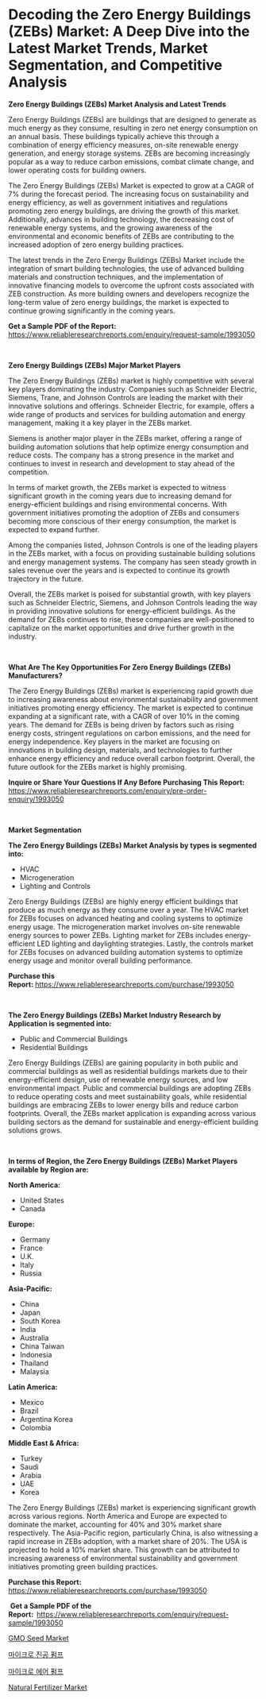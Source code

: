 <p><h1>Decoding the Zero Energy Buildings (ZEBs) Market: A Deep Dive into the Latest Market Trends, Market Segmentation, and Competitive Analysis</h1></p><p><strong>Zero Energy Buildings (ZEBs) Market Analysis and Latest Trends</strong></p>
<p><p>Zero Energy Buildings (ZEBs) are buildings that are designed to generate as much energy as they consume, resulting in zero net energy consumption on an annual basis. These buildings typically achieve this through a combination of energy efficiency measures, on-site renewable energy generation, and energy storage systems. ZEBs are becoming increasingly popular as a way to reduce carbon emissions, combat climate change, and lower operating costs for building owners.</p><p>The Zero Energy Buildings (ZEBs) Market is expected to grow at a CAGR of 7% during the forecast period. The increasing focus on sustainability and energy efficiency, as well as government initiatives and regulations promoting zero energy buildings, are driving the growth of this market. Additionally, advances in building technology, the decreasing cost of renewable energy systems, and the growing awareness of the environmental and economic benefits of ZEBs are contributing to the increased adoption of zero energy building practices.</p><p>The latest trends in the Zero Energy Buildings (ZEBs) Market include the integration of smart building technologies, the use of advanced building materials and construction techniques, and the implementation of innovative financing models to overcome the upfront costs associated with ZEB construction. As more building owners and developers recognize the long-term value of zero energy buildings, the market is expected to continue growing significantly in the coming years.</p></p>
<p><strong>Get a Sample PDF of the Report:&nbsp;</strong> <a href="https://www.reliableresearchreports.com/enquiry/request-sample/1993050">https://www.reliableresearchreports.com/enquiry/request-sample/1993050</a></p>
<p>&nbsp;</p>
<p><strong>Zero Energy Buildings (ZEBs) Major Market Players</strong></p>
<p><p>The Zero Energy Buildings (ZEBs) market is highly competitive with several key players dominating the industry. Companies such as Schneider Electric, Siemens, Trane, and Johnson Controls are leading the market with their innovative solutions and offerings. Schneider Electric, for example, offers a wide range of products and services for building automation and energy management, making it a key player in the ZEBs market.</p><p>Siemens is another major player in the ZEBs market, offering a range of building automation solutions that help optimize energy consumption and reduce costs. The company has a strong presence in the market and continues to invest in research and development to stay ahead of the competition.</p><p>In terms of market growth, the ZEBs market is expected to witness significant growth in the coming years due to increasing demand for energy-efficient buildings and rising environmental concerns. With government initiatives promoting the adoption of ZEBs and consumers becoming more conscious of their energy consumption, the market is expected to expand further.</p><p>Among the companies listed, Johnson Controls is one of the leading players in the ZEBs market, with a focus on providing sustainable building solutions and energy management systems. The company has seen steady growth in sales revenue over the years and is expected to continue its growth trajectory in the future.</p><p>Overall, the ZEBs market is poised for substantial growth, with key players such as Schneider Electric, Siemens, and Johnson Controls leading the way in providing innovative solutions for energy-efficient buildings. As the demand for ZEBs continues to rise, these companies are well-positioned to capitalize on the market opportunities and drive further growth in the industry.</p></p>
<p>&nbsp;</p>
<p><strong>What Are The Key Opportunities For Zero Energy Buildings (ZEBs) Manufacturers?</strong></p>
<p><p>The Zero Energy Buildings (ZEBs) market is experiencing rapid growth due to increasing awareness about environmental sustainability and government initiatives promoting energy efficiency. The market is expected to continue expanding at a significant rate, with a CAGR of over 10% in the coming years. The demand for ZEBs is being driven by factors such as rising energy costs, stringent regulations on carbon emissions, and the need for energy independence. Key players in the market are focusing on innovations in building design, materials, and technologies to further enhance energy efficiency and reduce overall carbon footprint. Overall, the future outlook for the ZEBs market is highly promising.</p></p>
<p><strong>Inquire or Share Your Questions If Any Before Purchasing This Report:</strong> <a href="https://www.reliableresearchreports.com/enquiry/pre-order-enquiry/1993050">https://www.reliableresearchreports.com/enquiry/pre-order-enquiry/1993050</a></p>
<p>&nbsp;</p>
<p><strong>Market Segmentation</strong></p>
<p><strong>The Zero Energy Buildings (ZEBs) Market Analysis by types is segmented into:</strong></p>
<p><ul><li>HVAC</li><li>Microgeneration</li><li>Lighting and Controls</li></ul></p>
<p><p>Zero Energy Buildings (ZEBs) are highly energy efficient buildings that produce as much energy as they consume over a year. The HVAC market for ZEBs focuses on advanced heating and cooling systems to optimize energy usage. The microgeneration market involves on-site renewable energy sources to power ZEBs. Lighting market for ZEBs includes energy-efficient LED lighting and daylighting strategies. Lastly, the controls market for ZEBs focuses on advanced building automation systems to optimize energy usage and monitor overall building performance.</p></p>
<p><strong>Purchase this Report:&nbsp;</strong><a href="https://www.reliableresearchreports.com/purchase/1993050">https://www.reliableresearchreports.com/purchase/1993050</a></p>
<p>&nbsp;</p>
<p><strong>The Zero Energy Buildings (ZEBs) Market Industry Research by Application is segmented into:</strong></p>
<p><ul><li>Public and Commercial Buildings</li><li>Residential Buildings</li></ul></p>
<p><p>Zero Energy Buildings (ZEBs) are gaining popularity in both public and commercial buildings as well as residential buildings markets due to their energy-efficient design, use of renewable energy sources, and low environmental impact. Public and commercial buildings are adopting ZEBs to reduce operating costs and meet sustainability goals, while residential buildings are embracing ZEBs to lower energy bills and reduce carbon footprints. Overall, the ZEBs market application is expanding across various building sectors as the demand for sustainable and energy-efficient building solutions grows.</p></p>
<p>&nbsp;</p>
<p><strong>In terms of Region, the Zero Energy Buildings (ZEBs) Market Players available by Region are:</strong></p>
<p>
    <p> <strong> North America: </strong>
        <ul>
            <li>United States</li>
            <li>Canada</li>
        </ul>
        </p> 
    <p> <strong> Europe: </strong>
        <ul>
            <li>Germany</li>
            <li>France</li>
            <li>U.K.</li>
            <li>Italy</li>
            <li>Russia</li>
        </ul>
        </p> 
    <p> <strong> Asia-Pacific: </strong>
        <ul>
            <li>China</li>
            <li>Japan</li>
            <li>South Korea</li>
            <li>India</li>
            <li>Australia</li>
            <li>China Taiwan</li>
            <li>Indonesia</li>
            <li>Thailand</li>
            <li>Malaysia</li>
        </ul>
        </p> 
    <p> <strong> Latin America: </strong>
        <ul>
            <li>Mexico</li>
            <li>Brazil</li>
            <li>Argentina Korea</li>
            <li>Colombia</li>
        </ul>
        </p> 
    <p> <strong> Middle East & Africa: </strong>
        <ul>
            <li>Turkey</li>
            <li>Saudi</li>
            <li>Arabia</li>
            <li>UAE</li>
            <li>Korea</li>
        </ul>
    </p>
    </p>
<p><p>The Zero Energy Buildings (ZEBs) market is experiencing significant growth across various regions. North America and Europe are expected to dominate the market, accounting for 40% and 30% market share respectively. The Asia-Pacific region, particularly China, is also witnessing a rapid increase in ZEBs adoption, with a market share of 20%. The USA is projected to hold a 10% market share. This growth can be attributed to increasing awareness of environmental sustainability and government initiatives promoting green building practices.</p></p>
<p><strong>Purchase this Report: </strong><a href="https://www.reliableresearchreports.com/purchase/1993050">https://www.reliableresearchreports.com/purchase/1993050</a></p>
<p>&nbsp;<strong>Get a Sample PDF of the Report:&nbsp;&nbsp;</strong><a href="https://www.reliableresearchreports.com/enquiry/request-sample/1993050">https://www.reliableresearchreports.com/enquiry/request-sample/1993050</a></p>
<p><strong></strong></p>
<p><p><a href="https://issuu.com/reportprime-2/docs/gmo-seed-market-size-2030.pptx">GMO Seed Market</a></p><p><a href="https://github.com/hxzi07639916/Market-Research-Report-List-1/blob/main/41434287803.md">마이크로 진공 펌프</a></p><p><a href="https://github.com/Hubertstyenger6685/Market-Research-Report-List-1/blob/main/73466897804.md">마이크로 에어 펌프</a></p><p><a href="https://issuu.com/reportprime-2/docs/natural-fertilizer-market-size-2030.pptx">Natural Fertilizer Market</a></p></p>